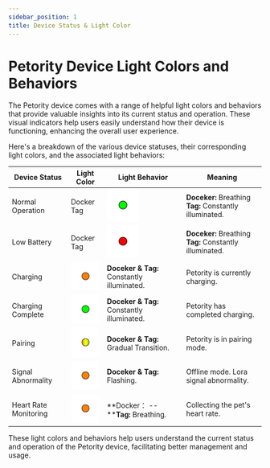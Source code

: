 ```yaml
---
sidebar_position: 1
title: Device Status & Light Color
---
```


# Petority Device Light Colors and Behaviors
The Petority device comes with a range of helpful light colors and behaviors that provide valuable insights into its current status and operation. These visual indicators help users easily understand how their device is functioning, enhancing the overall user experience.

Here's a breakdown of the various device statuses, their corresponding light colors, and the associated light behaviors:

| Device Status  | Light Color | Light Behavior |  Meaning |
| ----------- | ----------- |----------- |----------- |
| Normal Operation  | Docker Tag | ![battery](/img/device/green.png) | **Doceker:** Breathing <br> **Tag:** Constantly illuminated.  |  Petority is functioning normally.     |
| Low Battery | Docker Tag | ![battery](/img/device/red.png) | **Doceker:** Breathing <br> **Tag:** Constantly illuminated.    |  Petority's battery is running low.      | 
| Charging   | ![battery](/img/device/orange.png)  | **Doceker & Tag:** Constantly illuminated.   |  Petority is currently charging.   | 
| Charging Complete  | ![battery](/img/device/green.png)  | **Doceker & Tag:** Constantly illuminated. |  Petority has completed charging.      | 
| Pairing | ![battery](/img/device/gradual-change.png)  | **Doceker & Tag:** Gradual Transition.   |  Petority is in pairing mode.    |
| Signal Abnormality | ![battery](/img/device/orange.png)  | **Doceker & Tag:** Flashing. | Offline mode. Lora signal abnormality. | 
| Heart Rate Monitoring |  ![battery](/img/device/orange.png)  | **Docker： -- <br> ****Tag:** Breathing. | Collecting the pet's heart rate. | 

These light colors and behaviors help users understand the current status and operation of the Petority device, facilitating better management and usage.

